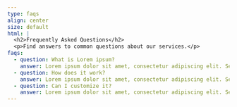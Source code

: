 ```yaml
---
type: faqs
align: center
size: default
html: |
  <h2>Frequently Asked Questions</h2>
  <p>Find answers to common questions about our services.</p>
faqs:
  - question: What is Lorem ipsum?
    answer: Lorem ipsum dolor sit amet, consectetur adipiscing elit. Sed do eiusmod tempor incididunt ut labore et dolore magna aliqua.
  - question: How does it work?
    answer: Lorem ipsum dolor sit amet, consectetur adipiscing elit. Sed do eiusmod tempor incididunt ut labore et dolore magna aliqua.
  - question: Can I customize it?
    answer: Lorem ipsum dolor sit amet, consectetur adipiscing elit. Sed do eiusmod tempor incididunt ut labore et dolore magna aliqua.
---
```

